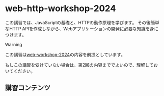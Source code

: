 # web-http-workshop-2024

この講習では、JavaScriptの基礎と、HTTPの動作原理を学びます。
その後簡単なHTTP APIを作成しながら、Webアプリケーションの開発に必要な知識を身につけます。

> [!WARNING]
> この講習は[web-workshop-2024](https://github.com/UECTechShinkan/web-workshop-2024)の内容を前提としています。
>
> もしこの講習を受けていない場合は、第2回の内容まででよいので、理解しておいてください。

## 講習コンテンツ
